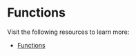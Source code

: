 # Functions

Visit the following resources to learn more:

- [Functions](https://dart.dev/guides/language/language-tour#functions)
